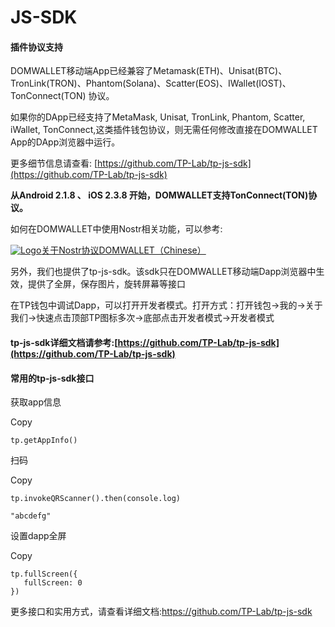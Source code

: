 # JS-SDK

#### 插件协议支持 <a href="#cha-jian-xie-yi-zhi-chi" id="cha-jian-xie-yi-zhi-chi"></a>

DOMWALLET移动端App已经兼容了Metamask(ETH)、Unisat(BTC)、 TronLink(TRON)、Phantom(Solana)、Scatter(EOS)、IWallet(IOST)、TonConnect(TON) 协议。

如果你的DApp已经支持了MetaMask, Unisat, TronLink, Phantom, Scatter, iWallet, TonConnect,这类插件钱包协议，则无需任何修改直接在DOMWALLET App的DApp浏览器中运行。

更多细节信息请查看: [https://github.com/TP-Lab/tp-js-sdk](https://github.com/TP-Lab/tp-js-sdk)

**从Android 2.1.8 、 iOS 2.3.8 开始，DOMWALLET支持TonConnect(TON)协议。**

如何在DOMWALLET中使用Nostr相关功能，可以参考:

[![Logo](https://659607907-files.gitbook.io/~/files/v0/b/gitbook-x-prod.appspot.com/o/spaces%2F-MMF2k4MCaxErpZyah2d%2Ficon%2F8FIvhACj72GmT8skuG39%2Fic_launcher.png?alt=media\&token=8ef812d4-b6eb-43f4-a731-c6efedf020d0)关于Nostr协议DOMWALLET（Chinese）](https://help.tokenpocket.pro/cn/wallet-operation/protocol/nostr)

另外，我们也提供了tp-js-sdk。该sdk只在DOMWALLET移动端Dapp浏览器中生效，提供了全屏，保存图片，旋转屏幕等接口

在TP钱包中调试Dapp，可以打开开发者模式。打开方式：打开钱包->我的->关于我们->快速点击顶部TP图标多次->底部点击开发者模式->开发者模式

#### tp-js-sdk详细文档请参考:[https://github.com/TP-Lab/tp-js-sdk](https://github.com/TP-Lab/tp-js-sdk) <a href="#tpjssdk-xiang-xi-wen-dang-qing-can-kao-httpsgithub.comtplabtpjssdk" id="tpjssdk-xiang-xi-wen-dang-qing-can-kao-httpsgithub.comtplabtpjssdk"></a>

#### 常用的tp-js-sdk接口 <a href="#chang-yong-de-tpjssdk-jie-kou" id="chang-yong-de-tpjssdk-jie-kou"></a>

获取app信息

Copy

```
tp.getAppInfo()
```

扫码

Copy

```
tp.invokeQRScanner().then(console.log)

"abcdefg"
```

设置dapp全屏

Copy

```
tp.fullScreen({
   fullScreen: 0
})
```

更多接口和实用方式，请查看详细文档:https://github.com/TP-Lab/tp-js-sdk
